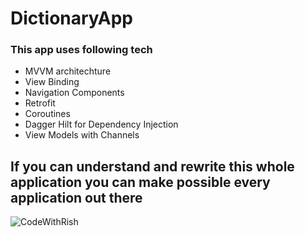 # DictionaryApp

### This app uses following tech 
  * MVVM architechture
  * View Binding
  * Navigation Components
  * Retrofit
  * Coroutines
  * Dagger Hilt for Dependency Injection
  * View Models with Channels
  
## If you can understand and rewrite this whole application you can make possible every application out there

![CodeWithRish](https://user-images.githubusercontent.com/13050303/183287630-e0171327-b69c-4def-a738-6295740504c3.jpg)
